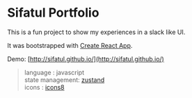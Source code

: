 # Sifatul Portfolio

This is a fun project to show my experiences in a slack like UI.

It was bootstrapped with [Create React App](https://github.com/facebook/create-react-app).

Demo: [http://sifatul.github.io/](http://sifatul.github.io/)


> language : javascript  
> state management: [zustand](https://www.npmjs.com/package/zustand)  
icons : [icons8](https://icons8.com/)
>